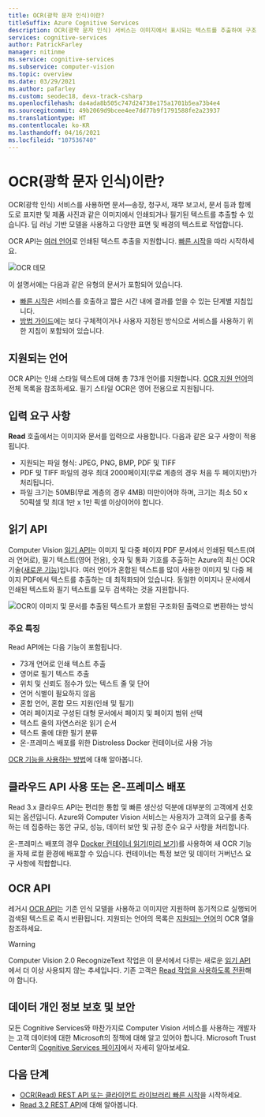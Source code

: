 ```yaml
---
title: OCR(광학 문자 인식)이란?
titleSuffix: Azure Cognitive Services
description: OCR(광학 문자 인식) 서비스는 이미지에서 표시되는 텍스트를 추출하여 구조화된 문자열로 반환합니다.
services: cognitive-services
author: PatrickFarley
manager: nitinme
ms.service: cognitive-services
ms.subservice: computer-vision
ms.topic: overview
ms.date: 03/29/2021
ms.author: pafarley
ms.custom: seodec18, devx-track-csharp
ms.openlocfilehash: da4ada8b505c747d24738e175a1701b5ea73b4e4
ms.sourcegitcommit: 49b2069d9bcee4ee7dd77b9f1791588fe2a23937
ms.translationtype: HT
ms.contentlocale: ko-KR
ms.lasthandoff: 04/16/2021
ms.locfileid: "107536740"
---
```

# <a name="what-is-optical-character-recognition"></a>OCR(광학 문자 인식)이란?

OCR(광학 인식) 서비스를 사용하면 문서&mdash;송장, 청구서, 재무 보고서, 문서 등과 함께 도로 표지판 및 제품 사진과 같은 이미지에서 인쇄되거나 필기된 텍스트를 추출할 수 있습니다. 딥 러닝 기반 모델을 사용하고 다양한 표면 및 배경의 텍스트로 작업합니다.

OCR API는 [여러 언어](./language-support.md)로 인쇄된 텍스트 추출을 지원합니다. [빠른 시작](./quickstarts-sdk/client-library.md)을 따라 시작하세요.

![OCR 데모](./Images/ocr-demo.gif)

이 설명서에는 다음과 같은 유형의 문서가 포함되어 있습니다.
* [빠른 시작](./quickstarts-sdk/client-library.md)은 서비스를 호출하고 짧은 시간 내에 결과를 얻을 수 있는 단계별 지침입니다. 
* [방법 가이드](./Vision-API-How-to-Topics/call-read-api.md)에는 보다 구체적이거나 사용자 지정된 방식으로 서비스를 사용하기 위한 지침이 포함되어 있습니다.
<!--* The [conceptual articles](Vision-API-How-to-Topics/call-read-api.md) provide in-depth explanations of the service's functionality and features.
* The [tutorials](./tutorials/storage-lab-tutorial.md) are longer guides that show you how to use this service as a component in broader business solutions. -->

## <a name="supported-languages"></a>지원되는 언어
OCR API는 인쇄 스타일 텍스트에 대해 총 73개 언어를 지원합니다. [OCR 지원 언어](./language-support.md#optical-character-recognition-ocr)의 전체 목록을 참조하세요. 필기 스타일 OCR은 영어 전용으로 지원됩니다.

## <a name="input-requirements"></a>입력 요구 사항

**Read** 호출에서는 이미지와 문서를 입력으로 사용합니다. 다음과 같은 요구 사항이 적용됩니다.

* 지원되는 파일 형식: JPEG, PNG, BMP, PDF 및 TIFF
* PDF 및 TIFF 파일의 경우 최대 2000페이지(무료 계층의 경우 처음 두 페이지만)가 처리됩니다.
* 파일 크기는 50MB(무료 계층의 경우 4MB) 미만이어야 하며, 크기는 최소 50 x 50픽셀 및 최대 1만 x 1만 픽셀 이상이어야 합니다. 

## <a name="read-api"></a>읽기 API 

Computer Vision [읽기 API](https://centraluseuap.dev.cognitive.microsoft.com/docs/services/computer-vision-v3-2/operations/5d986960601faab4bf452005)는 이미지 및 다중 페이지 PDF 문서에서 인쇄된 텍스트(여러 언어로), 필기 텍스트(영어 전용), 숫자 및 통화 기호를 추출하는 Azure의 최신 OCR 기술([새로운 기능](./whats-new.md))입니다. 여러 언어가 혼합된 텍스트를 많이 사용한 이미지 및 다중 페이지 PDF에서 텍스트를 추출하는 데 최적화되어 있습니다. 동일한 이미지나 문서에서 인쇄된 텍스트와 필기 텍스트를 모두 검색하는 것을 지원합니다.

![OCR이 이미지 및 문서를 추출된 텍스트가 포함된 구조화된 출력으로 변환하는 방식](./Images/how-ocr-works.svg)

### <a name="key-features"></a>주요 특징

Read API에는 다음 기능이 포함됩니다. 

* 73개 언어로 인쇄 텍스트 추출
* 영어로 필기 텍스트 추출
* 위치 및 신뢰도 점수가 있는 텍스트 줄 및 단어
* 언어 식별이 필요하지 않음
* 혼합 언어, 혼합 모드 지원(인쇄 및 필기)
* 여러 페이지로 구성된 대형 문서에서 페이지 및 페이지 범위 선택
* 텍스트 줄의 자연스러운 읽기 순서
* 텍스트 줄에 대한 필기 분류
* 온-프레미스 배포를 위한 Distroless Docker 컨테이너로 사용 가능

[OCR 기능을 사용하는 방법](./vision-api-how-to-topics/call-read-api.md)에 대해 알아봅니다.

## <a name="use-the-cloud-api-or-deploy-on-premise"></a>클라우드 API 사용 또는 온-프레미스 배포
Read 3.x 클라우드 API는 편리한 통합 및 빠른 생산성 덕분에 대부분의 고객에게 선호되는 옵션입니다. Azure와 Computer Vision 서비스는 사용자가 고객의 요구를 충족하는 데 집중하는 동안 규모, 성능, 데이터 보안 및 규정 준수 요구 사항을 처리합니다.

온-프레미스 배포의 경우 [Docker 컨테이너 읽기(미리 보기)](./computer-vision-how-to-install-containers.md)를 사용하여 새 OCR 기능을 자체 로컬 환경에 배포할 수 있습니다. 컨테이너는 특정 보안 및 데이터 거버넌스 요구 사항에 적합합니다.

## <a name="ocr-api"></a>OCR API

레거시 [OCR API](https://centraluseuap.dev.cognitive.microsoft.com/docs/services/computer-vision-v3-2/operations/56f91f2e778daf14a499f20d)는 기존 인식 모델을 사용하고 이미지만 지원하며 동기적으로 실행되어 검색된 텍스트로 즉시 반환됩니다. 지원되는 언어의 목록은 [지원되는 언어](./language-support.md#optical-character-recognition-ocr)의 OCR 열을 참조하세요.

> [!WARNING]
> Computer Vision 2.0 RecognizeText 작업은 이 문서에서 다루는 새로운 [읽기 API](#read-api)에서 더 이상 사용되지 않는 추세입니다. 기존 고객은 [Read 작업을 사용하도록 전환](upgrade-api-versions.md)해야 합니다.

## <a name="data-privacy-and-security"></a>데이터 개인 정보 보호 및 보안

모든 Cognitive Services와 마찬가지로 Computer Vision 서비스를 사용하는 개발자는 고객 데이터에 대한 Microsoft의 정책에 대해 알고 있어야 합니다. Microsoft Trust Center의 [Cognitive Services 페이지](https://www.microsoft.com/trustcenter/cloudservices/cognitiveservices)에서 자세히 알아보세요.

## <a name="next-steps"></a>다음 단계

- [OCR(Read) REST API 또는 클라이언트 라이브러리 빠른 시작](./quickstarts-sdk/client-library.md)을 시작하세요.
- [Read 3.2 REST API](https://centraluseuap.dev.cognitive.microsoft.com/docs/services/computer-vision-v3-2/operations/5d986960601faab4bf452005)에 대해 알아봅니다.
